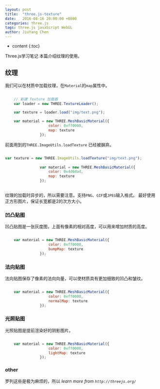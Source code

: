 ```yaml
---
layout: post
title:  "three.js-texture"
date:   2016-08-16 20:00:00 +0800
categories: three.js
tags: three.js javaScript WebGL
author: JiuYang Chen
---
```


* content
{:toc}

Three.js学习笔记 本篇介绍纹理的使用。



## 纹理

我们可以在材质中加载纹理，在`Material`的`map`属性中。

```js
    
    // 新建 Texture 加载器
    var loader = new THREE.TextureLoader();

	var texture = loader.load("img/text.png");

	var material = new THREE.MeshBasicMaterial({
					color: 0xff0000,
					map: texture
				});

```

前面用到的`THREE.ImageUtils.loadTexture` 已经被摒弃。

```js

var texture = new THREE.ImageUtils.loadTexture("img/text.png");
                
				var material = new THREE.MeshBasicMaterial({
					color: 0x4d6dad,
					map: texture
				});
				
```

纹理的加载时异步的，所以需要注意。支持`PNG`、`GIF`或`JPEG`输入格式。
最好使用正方形图片，保证长宽都是2的次方大小。

### 凹凸贴图

凹凸贴图是一张灰度图，上面有像素的相对高度，可以用来增加材质的高度。

```js 

	var material = new THREE.MeshBasicMaterial({
					color: 0xff0000,
					bumpMap: texture
				});

```

### 法向贴图

法向贴图保存了像素的法向向量，可以使材质具有更加细致的凹凸和皱纹。

```js 

	var material = new THREE.MeshBasicMaterial({
					color: 0xff0000,
					normalMap: texture
				});

```

### 光照贴图

光照贴图是提前渲染好的阴影图片。

```js 

	var material = new THREE.MeshBasicMaterial({
					color: 0xff0000,
					lightMap: texture
				});

```


### other

罗列这些是极为麻烦的，所以
*learn more from `http://threejs.org/`*
